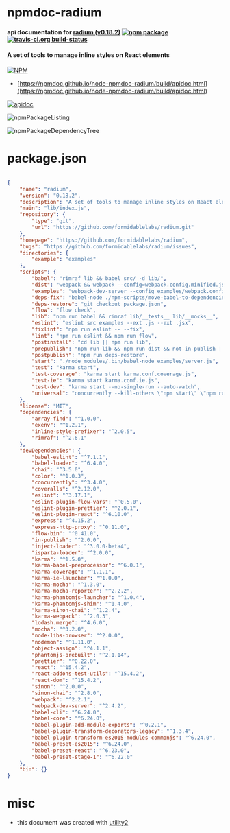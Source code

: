 # npmdoc-radium

#### api documentation for  [radium (v0.18.2)](https://github.com/formidablelabs/radium)  [![npm package](https://img.shields.io/npm/v/npmdoc-radium.svg?style=flat-square)](https://www.npmjs.org/package/npmdoc-radium) [![travis-ci.org build-status](https://api.travis-ci.org/npmdoc/node-npmdoc-radium.svg)](https://travis-ci.org/npmdoc/node-npmdoc-radium)

#### A set of tools to manage inline styles on React elements

[![NPM](https://nodei.co/npm/radium.png?downloads=true&downloadRank=true&stars=true)](https://www.npmjs.com/package/radium)

- [https://npmdoc.github.io/node-npmdoc-radium/build/apidoc.html](https://npmdoc.github.io/node-npmdoc-radium/build/apidoc.html)

[![apidoc](https://npmdoc.github.io/node-npmdoc-radium/build/screenCapture.buildCi.browser.%252Ftmp%252Fbuild%252Fapidoc.html.png)](https://npmdoc.github.io/node-npmdoc-radium/build/apidoc.html)

![npmPackageListing](https://npmdoc.github.io/node-npmdoc-radium/build/screenCapture.npmPackageListing.svg)

![npmPackageDependencyTree](https://npmdoc.github.io/node-npmdoc-radium/build/screenCapture.npmPackageDependencyTree.svg)



# package.json

```json

{
    "name": "radium",
    "version": "0.18.2",
    "description": "A set of tools to manage inline styles on React elements",
    "main": "lib/index.js",
    "repository": {
        "type": "git",
        "url": "https://github.com/formidablelabs/radium.git"
    },
    "homepage": "https://github.com/formidablelabs/radium",
    "bugs": "https://github.com/formidablelabs/radium/issues",
    "directories": {
        "example": "examples"
    },
    "scripts": {
        "babel": "rimraf lib && babel src/ -d lib/",
        "dist": "webpack && webpack --config=webpack.config.minified.js",
        "examples": "webpack-dev-server --config examples/webpack.config.js --no-info --content-base examples/",
        "deps-fix": "babel-node ./npm-scripts/move-babel-to-dependencies.js",
        "deps-restore": "git checkout package.json",
        "flow": "flow check",
        "lib": "npm run babel && rimraf lib/__tests__ lib/__mocks__",
        "eslint": "eslint src examples --ext .js --ext .jsx",
        "fixlint": "npm run eslint -- --fix",
        "lint": "npm run eslint && npm run flow",
        "postinstall": "cd lib || npm run lib",
        "prepublish": "npm run lib && npm run dist && not-in-publish || (npm test && npm run lint && npm run deps-fix)",
        "postpublish": "npm run deps-restore",
        "start": "./node_modules/.bin/babel-node examples/server.js",
        "test": "karma start",
        "test-coverage": "karma start karma.conf.coverage.js",
        "test-ie": "karma start karma.conf.ie.js",
        "test-dev": "karma start --no-single-run --auto-watch",
        "universal": "concurrently --kill-others \"npm start\" \"npm run examples\""
    },
    "license": "MIT",
    "dependencies": {
        "array-find": "^1.0.0",
        "exenv": "^1.2.1",
        "inline-style-prefixer": "^2.0.5",
        "rimraf": "^2.6.1"
    },
    "devDependencies": {
        "babel-eslint": "^7.1.1",
        "babel-loader": "^6.4.0",
        "chai": "^3.5.0",
        "color": "^1.0.3",
        "concurrently": "^3.4.0",
        "coveralls": "^2.12.0",
        "eslint": "^3.17.1",
        "eslint-plugin-flow-vars": "^0.5.0",
        "eslint-plugin-prettier": "^2.0.1",
        "eslint-plugin-react": "^6.10.0",
        "express": "^4.15.2",
        "express-http-proxy": "^0.11.0",
        "flow-bin": "^0.41.0",
        "in-publish": "^2.0.0",
        "inject-loader": "^3.0.0-beta4",
        "isparta-loader": "^2.0.0",
        "karma": "^1.5.0",
        "karma-babel-preprocessor": "^6.0.1",
        "karma-coverage": "^1.1.1",
        "karma-ie-launcher": "^1.0.0",
        "karma-mocha": "^1.3.0",
        "karma-mocha-reporter": "^2.2.2",
        "karma-phantomjs-launcher": "^1.0.4",
        "karma-phantomjs-shim": "^1.4.0",
        "karma-sinon-chai": "^1.2.4",
        "karma-webpack": "^2.0.3",
        "lodash.merge": "^4.6.0",
        "mocha": "^3.2.0",
        "node-libs-browser": "^2.0.0",
        "nodemon": "^1.11.0",
        "object-assign": "^4.1.1",
        "phantomjs-prebuilt": "^2.1.14",
        "prettier": "^0.22.0",
        "react": "^15.4.2",
        "react-addons-test-utils": "^15.4.2",
        "react-dom": "^15.4.2",
        "sinon": "^2.0.0",
        "sinon-chai": "^2.8.0",
        "webpack": "^2.2.1",
        "webpack-dev-server": "^2.4.2",
        "babel-cli": "^6.24.0",
        "babel-core": "^6.24.0",
        "babel-plugin-add-module-exports": "^0.2.1",
        "babel-plugin-transform-decorators-legacy": "^1.3.4",
        "babel-plugin-transform-es2015-modules-commonjs": "^6.24.0",
        "babel-preset-es2015": "^6.24.0",
        "babel-preset-react": "^6.23.0",
        "babel-preset-stage-1": "^6.22.0"
    },
    "bin": {}
}
```



# misc
- this document was created with [utility2](https://github.com/kaizhu256/node-utility2)
